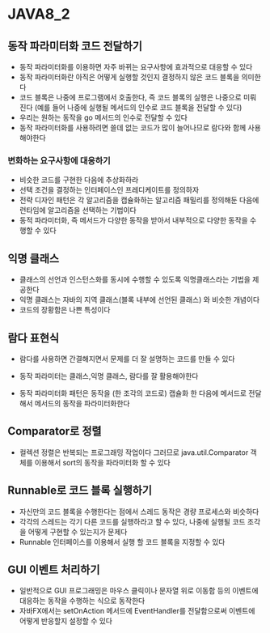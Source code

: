 # JAVA8_2
## 동작 파라미터화 코드 전달하기
* 동작 파라미터화를 이용하면 자주 바뀌는 요구사항에 효과적으로 대응할 수 있다
* 동작 파라미터화란 아직은 어떻게 실행할 것인지 결정하지 않은 코드 블록을 의미한다
* 코드 블록은 나중에 프로그램에서 호출한다, 즉 코드 블록의 실행은 나중으로 미뤄진다 (예를 들어 나중에 실행될 메서드의 인수로 코드 블록을 전달할 수 있다)
* 우리는 원하는 동작을 go 메서드의 인수로 전달할 수 있다 
* 동작 파라미터화를 사용하려면 쓸데 없는 코드가 많이 늘어나므로 람다와 함께 사용해야한다

### 변화하는 요구사항에 대응하기
* 비슷한 코드를 구현한 다음에 추상화하라
* 선택 조건을 결정하는 인터페이스인 프레디케이트를 정의하자
* 전략 디자인 패턴은 각 알고리즘을 캡슐화하는 알고리즘 패밀리를 정의해둔 다음에 런타임에 알고리즘을 선택하는 기법이다
* 동적 파라미터화, 즉 메서드가 다양한 동작을 받아서 내부적으로 다양한 동작을 수행할 수 있다

## 익명 클래스
* 클래스의 선언과 인스턴스화를 동시에 수행할 수 있도록 익명클래스라는 기법을 제공한다
* 익명 클래스는 자바의 지역 클래스(블록 내부에 선언된 클래스) 와 비슷한 개념이다
* 코드의 장황함은 나쁜 특성이다

## 람다 표현식
* 람다를 사용하면 간결해지면서 문제를 더 잘 설명하는 코드를 만들 수 있다
* 동작 파라미터는 클래스,익명 클래스, 람다를 잘 활용해야한다

* 동작 파라미터화 패턴은 동작을 (한 조각의 코드로) 캡슐화 한 다음에 메서드로 전달해서 메서드의 동작을 파라미터화한다

## Comparator로 정렬
* 컬렉션 정렬은 반복되는 프로그래밍 작업이다 그러므로 java.util.Comparator 객체를 이용해서 sort의 동작을 파라미터화 할 수 있다

## Runnable로 코드 블록 실행하기
* 자신만의 코드 블록을 수행한다는 점에서 스레드 동작은 경량 프로세스와 비슷하다
* 각각의 스레드는 각기 다른 코드를 실행하라고 할 수 있다, 나중에 실행될 코드 조각을 어떻게 구현할 수 있는지가 문제다 
* Runnable 인터페이스를 이용해서 실행 할 코드 블록을 지정할 수 있다

## GUI 이벤트 처리하기
* 일반적으로 GUI 프로그래밍은 마우스 클릭이나 문자열 위로 이동함 등의 이벤트에 대응하는 동작을 수행하는 식으로 동작한다
* 자바FX에서는 setOnAction 메서드에 EventHandler를 전달함으로써 이벤트에 어떻게 반응할지 설정할 수 있다
